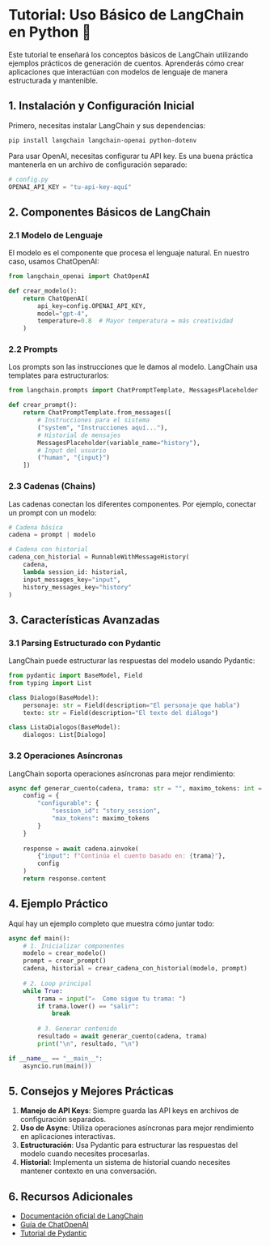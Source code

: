 # Tutorial: Uso Básico de LangChain en Python 🐍

Este tutorial te enseñará los conceptos básicos de LangChain utilizando ejemplos prácticos de generación de cuentos. Aprenderás cómo crear aplicaciones que interactúan con modelos de lenguaje de manera estructurada y mantenible.

## 1. Instalación y Configuración Inicial

Primero, necesitas instalar LangChain y sus dependencias:

```bash
pip install langchain langchain-openai python-dotenv
```

Para usar OpenAI, necesitas configurar tu API key. Es una buena práctica mantenerla en un archivo de configuración separado:

```python
# config.py
OPENAI_API_KEY = "tu-api-key-aquí"
```

## 2. Componentes Básicos de LangChain

### 2.1 Modelo de Lenguaje

El modelo es el componente que procesa el lenguaje natural. En nuestro caso, usamos ChatOpenAI:

```python
from langchain_openai import ChatOpenAI

def crear_modelo():
    return ChatOpenAI(
        api_key=config.OPENAI_API_KEY,
        model="gpt-4",
        temperature=0.8  # Mayor temperatura = más creatividad
    )
```

### 2.2 Prompts

Los prompts son las instrucciones que le damos al modelo. LangChain usa templates para estructurarlos:

```python
from langchain.prompts import ChatPromptTemplate, MessagesPlaceholder

def crear_prompt():
    return ChatPromptTemplate.from_messages([
        # Instrucciones para el sistema
        ("system", "Instrucciones aquí..."),
        # Historial de mensajes
        MessagesPlaceholder(variable_name="history"),
        # Input del usuario
        ("human", "{input}")
    ])
```

### 2.3 Cadenas (Chains)

Las cadenas conectan los diferentes componentes. Por ejemplo, conectar un prompt con un modelo:

```python
# Cadena básica
cadena = prompt | modelo

# Cadena con historial
cadena_con_historial = RunnableWithMessageHistory(
    cadena,
    lambda session_id: historial,
    input_messages_key="input",
    history_messages_key="history"
)
```

## 3. Características Avanzadas

### 3.1 Parsing Estructurado con Pydantic

LangChain puede estructurar las respuestas del modelo usando Pydantic:

```python
from pydantic import BaseModel, Field
from typing import List

class Dialogo(BaseModel):
    personaje: str = Field(description="El personaje que habla")
    texto: str = Field(description="El texto del diálogo")

class ListaDialogos(BaseModel):
    dialogos: List[Dialogo]
```

### 3.2 Operaciones Asíncronas

LangChain soporta operaciones asíncronas para mejor rendimiento:

```python
async def generar_cuento(cadena, trama: str = "", maximo_tokens: int = 500):
    config = {
        "configurable": {
            "session_id": "story_session",
            "max_tokens": maximo_tokens
        }
    }
    
    response = await cadena.ainvoke(
        {"input": f"Continúa el cuento basado en: {trama}"},
        config
    )
    return response.content
```

## 4. Ejemplo Práctico

Aquí hay un ejemplo completo que muestra cómo juntar todo:

```python
async def main():
    # 1. Inicializar componentes
    modelo = crear_modelo()
    prompt = crear_prompt()
    cadena, historial = crear_cadena_con_historial(modelo, prompt)
    
    # 2. Loop principal
    while True:
        trama = input("✍️  Como sigue tu trama: ")
        if trama.lower() == "salir":
            break
            
        # 3. Generar contenido
        resultado = await generar_cuento(cadena, trama)
        print("\n", resultado, "\n")

if __name__ == "__main__":
    asyncio.run(main())
```

## 5. Consejos y Mejores Prácticas

1. **Manejo de API Keys**: Siempre guarda las API keys en archivos de configuración separados.
2. **Uso de Async**: Utiliza operaciones asíncronas para mejor rendimiento en aplicaciones interactivas.
3. **Estructuración**: Usa Pydantic para estructurar las respuestas del modelo cuando necesites procesarlas.
4. **Historial**: Implementa un sistema de historial cuando necesites mantener contexto en una conversación.

## 6. Recursos Adicionales

- [Documentación oficial de LangChain](https://python.langchain.com/docs/get_started/introduction.html)
- [Guía de ChatOpenAI](https://python.langchain.com/docs/integrations/chat/openai)
- [Tutorial de Pydantic](https://docs.pydantic.dev/latest/)

